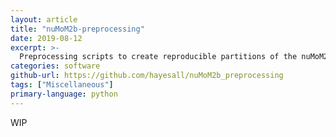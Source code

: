 ```yaml
---
layout: article
title: "nuMoM2b-preprocessing"
date: 2019-08-12
excerpt: >-
  Preprocessing scripts to create reproducible partitions of the nuMoM2b data set.
categories: software
github-url: https://github.com/hayesall/nuMoM2b_preprocessing
tags: ["Miscellaneous"]
primary-language: python
---
```


WIP
